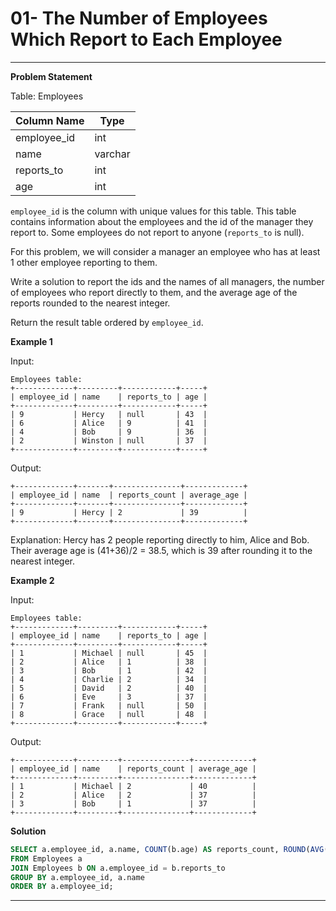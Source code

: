 # 01- The Number of Employees Which Report to Each Employee
---

**Problem Statement**

Table: Employees

| Column Name | Type    |
|-------------|---------|
| employee_id | int     |
| name        | varchar |
| reports_to  | int     |
| age         | int     |

`employee_id` is the column with unique values for this table. This table contains information about the employees and the id of the manager they report to. Some employees do not report to anyone (`reports_to` is null).

For this problem, we will consider a manager an employee who has at least 1 other employee reporting to them.

Write a solution to report the ids and the names of all managers, the number of employees who report directly to them, and the average age of the reports rounded to the nearest integer.

Return the result table ordered by `employee_id`.

**Example 1**

Input:
```
Employees table:
+-------------+---------+------------+-----+
| employee_id | name    | reports_to | age |
+-------------+---------+------------+-----+
| 9           | Hercy   | null       | 43  |
| 6           | Alice   | 9          | 41  |
| 4           | Bob     | 9          | 36  |
| 2           | Winston | null       | 37  |
+-------------+---------+------------+-----+
```

Output:
```
+-------------+-------+---------------+-------------+
| employee_id | name  | reports_count | average_age |
+-------------+-------+---------------+-------------+
| 9           | Hercy | 2             | 39          |
+-------------+-------+---------------+-------------+
```

Explanation: Hercy has 2 people reporting directly to him, Alice and Bob. Their average age is (41+36)/2 = 38.5, which is 39 after rounding it to the nearest integer.

**Example 2**

Input:
```
Employees table:
+-------------+---------+------------+-----+
| employee_id | name    | reports_to | age |
+-------------+---------+------------+-----+
| 1           | Michael | null       | 45  |
| 2           | Alice   | 1          | 38  |
| 3           | Bob     | 1          | 42  |
| 4           | Charlie | 2          | 34  |
| 5           | David   | 2          | 40  |
| 6           | Eve     | 3          | 37  |
| 7           | Frank   | null       | 50  |
| 8           | Grace   | null       | 48  |
+-------------+---------+------------+-----+
```

Output:
```
+-------------+---------+---------------+-------------+
| employee_id | name    | reports_count | average_age |
+-------------+---------+---------------+-------------+
| 1           | Michael | 2             | 40          |
| 2           | Alice   | 2             | 37          |
| 3           | Bob     | 1             | 37          |
+-------------+---------+---------------+-------------+
```

**Solution**

```sql
SELECT a.employee_id, a.name, COUNT(b.age) AS reports_count, ROUND(AVG(b.age)) AS average_age
FROM Employees a
JOIN Employees b ON a.employee_id = b.reports_to
GROUP BY a.employee_id, a.name
ORDER BY a.employee_id;
```

---

